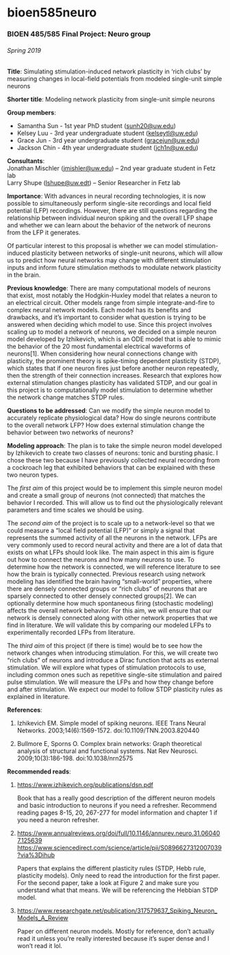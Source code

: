 ﻿# bioen585neuro

### BIOEN 485/585 Final	Project: Neuro group
###### Spring 2019
**Title**: Simulating stimulation-induced network plasticity in ‘rich clubs’ by measuring changes in local-field potentials from modeled single-unit simple neurons 

**Shorter title**: Modeling network plasticity from single-unit simple neurons

**Group members**:  
- Samantha Sun - 1st year PhD student (sunh20@uw.edu)
- Kelsey Luu - 3rd year undergraduate student (kelseytl@uw.edu)
- Grace Jun - 3rd year undergraduate student (gracejun@uw.edu)
- Jackson Chin - 4th year undergraduate student (jch1n@uw.edu)

**Consultants**:  
  Jonathan Mischler (jmishler@uw.edu) – 2nd year graduate student in Fetz lab  
  Larry Shupe (lshupe@uw.edt) – Senior Researcher in Fetz lab  

**Importance**: With advances in neural recording technologies, it is now possible to simultaneously perform single-site recordings and local field potential (LFP) recordings. However, there are still questions regarding the relationship between individual neuron spiking and the overall LFP shape and whether we can learn about the behavior of the network of neurons from the LFP it generates. 

Of particular interest to this proposal is whether we can model stimulation-induced plasticity between networks of single-unit neurons, which will allow us to predict how neural networks may change with different stimulation inputs and inform future stimulation methods to modulate network plasticity in the brain. 

**Previous knowledge**: There are many computational models of neurons that exist, most notably the Hodgkin-Huxley model that relates a neuron to an electrical circuit. Other models range from simple integrate-and-fire to complex neural network models. Each model has its benefits and drawbacks, and it’s important to consider what question is trying to be answered when deciding which model to use. Since this project involves scaling up to model a network of neurons, we decided on a simple neuron model developed by Izhikevich, which is an ODE model that is able to mimic the behavior of the 20 most fundamental electrical waveforms of neurons[1]. When considering how neural connections change with plasticity, the prominent theory is spike-timing dependent plasticity (STDP), which states that if one neuron fires just before another neuron repeatedly, then the strength of their connection increases. Research that explores how external stimulation changes plasticity has validated STDP, and our goal in this project is to computationally model stimulation to determine whether the network change matches STDP rules. 

**Questions to be addressed**: Can we modify the simple neuron model to accurately replicate physiological data? How do single neurons contribute to the overall network LFP? How does external stimulation change the behavior between two networks of neurons?

**Modeling approach**: The plan is to take the simple neuron model developed by Izhikevich to create two classes of neurons: tonic and bursting phasic. I chose these two because I have previously collected neural recording from a cockroach leg that exhibited behaviors that can be explained with these two neuron types. 

The *first aim* of this project would be to implement this simple neuron model and create a small group of neurons (not connected) that matches the behavior I recorded. This will allow us to find out the physiologically relevant parameters and time scales we should be using.

The *second aim* of the project is to scale up to a network-level so that we could measure a “local field potential (LFP)” or simply a signal that represents the summed activity of all the neurons in the network. LFPs are very commonly used to record neural activity and there are a lot of data that exists on what LFPs should look like. The main aspect in this aim is figure out how to connect the neurons and how many neurons to use. To determine how the network is connected, we will reference literature to see how the brain is typically connected. Previous research using network modeling has identified the brain having “small-world” properties, where there are densely connected groups or “rich clubs” of neurons that are sparsely connected to other densely connected groups[2]. We can optionally determine how much spontaneous firing (stochastic modeling) affects the overall network behavior. For this aim, we will ensure that our network is densely connected along with other network properties that we find in literature. We will validate this by comparing our modeled LFPs to experimentally recorded LFPs from literature. 

The *third aim* of this project (if there is time) would be to see how the network changes when introducing stimulation. For this, we will create two “rich clubs” of neurons and introduce a Dirac function that acts as external stimulation. We will explore what types of stimulation protocols to use, including common ones such as repetitive single-site stimulation and paired pulse stimulation. We will measure the LFPs and how they change before and after stimulation. We expect our model to follow STDP plasticity rules as explained in literature.

**References**:
1. 	Izhikevich EM. Simple model of spiking neurons. IEEE Trans Neural Networks. 2003;14(6):1569-1572. doi:10.1109/TNN.2003.820440

2. 	Bullmore E, Sporns O. Complex brain networks: Graph theoretical analysis of structural and functional systems. Nat Rev Neurosci. 2009;10(3):186-198. doi:10.1038/nrn2575

**Recommended reads**:  
1. https://www.izhikevich.org/publications/dsn.pdf  

   Book that has a really good description of the different neuron models and basic introduction to neurons if you need a refresher. Recommend reading pages 8-15, 20, 267-277 for model information and chapter 1 if you need a neuron refresher.   

2. https://www.annualreviews.org/doi/full/10.1146/annurev.neuro.31.060407.125639  
https://www.sciencedirect.com/science/article/pii/S0896627312007039?via%3Dihub  

   Papers that explains the different plasticity rules (STDP, Hebb rule, plasticity models). Only need to read the introduction for the first paper. For the second paper, take a look at Figure 2 and make sure you understand what that means. We will be referencing the Hebbian STDP model.  

3. https://www.researchgate.net/publication/317579637_Spiking_Neuron_Models_A_Review  

   Paper on different neuron models. Mostly for reference, don’t actually read it unless you’re really interested because it’s super dense and I won’t read it lol.
